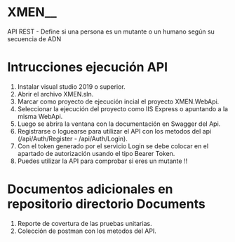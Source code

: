 # XMEN__
API REST - Define si una persona es un mutante o un humano según su secuencia de ADN

# Intrucciones ejecución API

1. Instalar visual studio 2019 o superior.
2. Abrir el archivo XMEN.sln.
3. Marcar como proyecto de ejecución incial el proyecto XMEN.WebApi.
4. Seleccionar la ejecución del proyecto como IIS Express o apuntando a la misma WebApi.
5. Luego se abrira la ventana con la documentación en Swagger del Api.
6. Registrarse o loguearse para utilizar el API con los metodos del api (/api/Auth/Register - /api/Auth/Login).
7. Con el token generado por el servicio Login se debe colocar en el apartado de autorización usando el tipo Bearer Token.
8. Puedes utilizar la API para comprobar si eres un mutante !!

# Documentos adicionales en repositorio directorio Documents

1. Reporte de covertura de las pruebas unitarias.
2. Colección de postman con los metodos del API.
